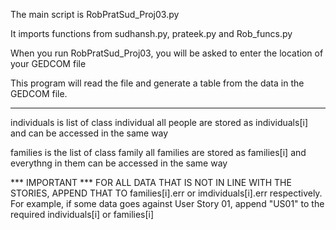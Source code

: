 The main script is RobPratSud_Proj03.py

It imports functions from sudhansh.py, prateek.py and Rob_funcs.py

When you run RobPratSud_Proj03, you will be asked to enter the location of your GEDCOM file

This program will read the file and generate a table from the data in the GEDCOM file.


*** *** *** *** *** *** *** *** *** *** *** *** *** *** *** *** *** *** *** ***
individuals is list of class individual
all people are stored as individuals[i] and can be accessed in the same way

families is the list of class family
all families are stored as families[i] and everythng in them can be accessed in the same way

*** IMPORTANT ***
FOR ALL DATA THAT IS NOT IN LINE WITH THE STORIES, APPEND THAT TO families[i].err or imdividuals[i].err respectively.
For example, if some data goes against User Story 01, append "US01" to the required individuals[i] or families[i]
